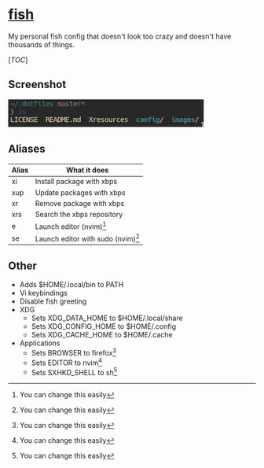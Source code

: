 # [fish](https://fishshell.com)
My personal fish config that doesn't look too crazy and doesn't have thousands of things.

[_TOC_]

## Screenshot
![fish shell](../../images/fish.png)

## Aliases
|Alias|What it does                      |
|-----|----------------------------------|
|xi   |Install package with xbps         |
|xup  |Update packages with xbps         |
|xr   |Remove package with xbps          |
|xrs  |Search the xbps repository        |
|e    |Launch editor (nvim)[^1]          |
|se   |Launch editor with sudo (nvim)[^1]|

## Other
- Adds $HOME/.local/bin to PATH
- Vi keybindings
- Disable fish greeting
- XDG
  - Sets XDG\_DATA\_HOME to $HOME/.local/share
  - Sets XDG\_CONFIG\_HOME to $HOME/.config
  - Sets XDG\_CACHE\_HOME to $HOME/.cache
- Applications
  - Sets BROWSER to firefox[^1]
  - Sets EDITOR to nvim[^1]
  - Sets SXHKD\_SHELL to sh[^1]
[^1]: You can change this easily
